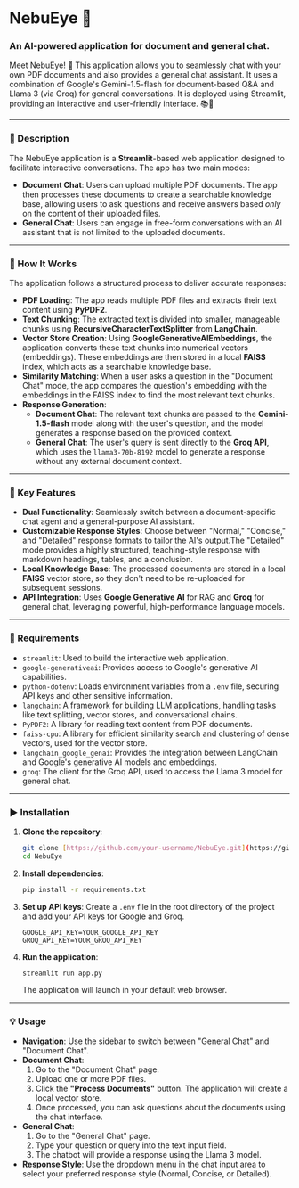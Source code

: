 # NebuEye 🤖

### An AI-powered application for document and general chat.

Meet NebuEye! 🚀 This application allows you to seamlessly chat with your own PDF documents and also provides a general chat assistant. It uses a combination of Google's Gemini-1.5-flash for document-based Q&A and Llama 3 (via Groq) for general conversations. It is deployed using Streamlit, providing an interactive and user-friendly interface. 📚💬

***

### 📝 Description

The NebuEye application is a **Streamlit**-based web application designed to facilitate interactive conversations. The app has two main modes:

* **Document Chat**: Users can upload multiple PDF documents. The app then processes these documents to create a searchable knowledge base, allowing users to ask questions and receive answers based *only* on the content of their uploaded files.
* **General Chat**: Users can engage in free-form conversations with an AI assistant that is not limited to the uploaded documents.

***

### 🎯 How It Works

The application follows a structured process to deliver accurate responses:

* **PDF Loading**: The app reads multiple PDF files and extracts their text content using **PyPDF2**.
* **Text Chunking**: The extracted text is divided into smaller, manageable chunks using **RecursiveCharacterTextSplitter** from **LangChain**.
* **Vector Store Creation**: Using **GoogleGenerativeAIEmbeddings**, the application converts these text chunks into numerical vectors (embeddings). These embeddings are then stored in a local **FAISS** index, which acts as a searchable knowledge base.
* **Similarity Matching**: When a user asks a question in the "Document Chat" mode, the app compares the question's embedding with the embeddings in the FAISS index to find the most relevant text chunks.
* **Response Generation**:
    * **Document Chat**: The relevant text chunks are passed to the **Gemini-1.5-flash** model along with the user's question, and the model generates a response based on the provided context.
    * **General Chat**: The user's query is sent directly to the **Groq API**, which uses the `llama3-70b-8192` model to generate a response without any external document context.

***

### 🎯 Key Features

* **Dual Functionality**: Seamlessly switch between a document-specific chat agent and a general-purpose AI assistant.
* **Customizable Response Styles**: Choose between "Normal," "Concise," and "Detailed" response formats to tailor the AI's output.The "Detailed" mode provides a highly structured, teaching-style response with markdown headings, tables, and a conclusion.
* **Local Knowledge Base**: The processed documents are stored in a local **FAISS** vector store, so they don't need to be re-uploaded for subsequent sessions.
* **API Integration**: Uses **Google Generative AI** for RAG and **Groq** for general chat, leveraging powerful, high-performance language models.

***

### 🌟 Requirements

* `streamlit`: Used to build the interactive web application.
* `google-generativeai`: Provides access to Google's generative AI capabilities.
* `python-dotenv`: Loads environment variables from a `.env` file, securing API keys and other sensitive information.
* `langchain`: A framework for building LLM applications, handling tasks like text splitting, vector stores, and conversational chains.
* `PyPDF2`: A library for reading text content from PDF documents.
* `faiss-cpu`: A library for efficient similarity search and clustering of dense vectors, used for the vector store.
* `langchain_google_genai`: Provides the integration between LangChain and Google's generative AI models and embeddings.
* `groq`: The client for the Groq API, used to access the Llama 3 model for general chat.

***

### ▶️ Installation

1.  **Clone the repository**:
    ```bash
    git clone [https://github.com/your-username/NebuEye.git](https://github.com/your-username/NebuEye.git)
    cd NebuEye
    ```
2.  **Install dependencies**:
    ```bash
    pip install -r requirements.txt
    ```
3.  **Set up API keys**: Create a `.env` file in the root directory of the project and add your API keys for Google and Groq.
    ```env
    GOOGLE_API_KEY=YOUR_GOOGLE_API_KEY
    GROQ_API_KEY=YOUR_GROQ_API_KEY
    ```
4.  **Run the application**:
    ```bash
    streamlit run app.py
    ```
    The application will launch in your default web browser.

***

### 💡 Usage

* **Navigation**: Use the sidebar to switch between "General Chat" and "Document Chat".
* **Document Chat**:
    1.  Go to the "Document Chat" page.
    2.  Upload one or more PDF files.
    3.  Click the **"Process Documents"** button. The application will create a local vector store.
    4.  Once processed, you can ask questions about the documents using the chat interface.
* **General Chat**:
    1.  Go to the "General Chat" page.
    2.  Type your question or query into the text input field.
    3.  The chatbot will provide a response using the Llama 3 model.
* **Response Style**: Use the dropdown menu in the chat input area to select your preferred response style (Normal, Concise, or Detailed).
